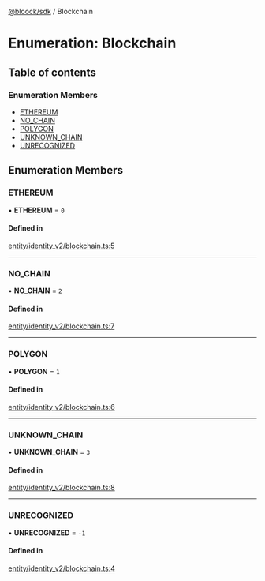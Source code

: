[@bloock/sdk](../index.md) / Blockchain

# Enumeration: Blockchain

## Table of contents

### Enumeration Members

- [ETHEREUM](Blockchain-1.md#ethereum)
- [NO\_CHAIN](Blockchain-1.md#no_chain)
- [POLYGON](Blockchain-1.md#polygon)
- [UNKNOWN\_CHAIN](Blockchain-1.md#unknown_chain)
- [UNRECOGNIZED](Blockchain-1.md#unrecognized)

## Enumeration Members

### ETHEREUM

• **ETHEREUM** = ``0``

#### Defined in

[entity/identity_v2/blockchain.ts:5](https://github.com/bloock/bloock-sdk/blob/6fda345/languages/js/src/entity/identity_v2/blockchain.ts#L5)

___

### NO\_CHAIN

• **NO\_CHAIN** = ``2``

#### Defined in

[entity/identity_v2/blockchain.ts:7](https://github.com/bloock/bloock-sdk/blob/6fda345/languages/js/src/entity/identity_v2/blockchain.ts#L7)

___

### POLYGON

• **POLYGON** = ``1``

#### Defined in

[entity/identity_v2/blockchain.ts:6](https://github.com/bloock/bloock-sdk/blob/6fda345/languages/js/src/entity/identity_v2/blockchain.ts#L6)

___

### UNKNOWN\_CHAIN

• **UNKNOWN\_CHAIN** = ``3``

#### Defined in

[entity/identity_v2/blockchain.ts:8](https://github.com/bloock/bloock-sdk/blob/6fda345/languages/js/src/entity/identity_v2/blockchain.ts#L8)

___

### UNRECOGNIZED

• **UNRECOGNIZED** = ``-1``

#### Defined in

[entity/identity_v2/blockchain.ts:4](https://github.com/bloock/bloock-sdk/blob/6fda345/languages/js/src/entity/identity_v2/blockchain.ts#L4)

